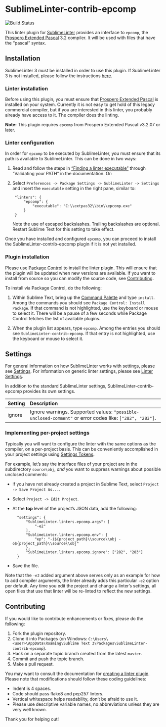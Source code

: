 SublimeLinter-contrib-epcomp
================================

[![Build Status](https://travis-ci.org/veelo/SublimeLinter-contrib-epcomp.svg?branch=master)](https://travis-ci.org/veelo/SublimeLinter-contrib-epcomp)

This linter plugin for [SublimeLinter][docs] provides an interface to `epcomp`, the [Prospero Extended Pascal][prospero] 3.2 compiler. It will be used with files that have the “pascal” syntax.

## Installation
SublimeLinter 3 must be installed in order to use this plugin. If SublimeLinter 3 is not installed, please follow the instructions [here][installation].

### Linter installation
Before using this plugin, you must ensure that [Prospero Extended Pascal][prospero] is installed on your system. Currently it is not easy to get hold of this legacy commercial compiler, but if you are interested in this linter, you probably already have access to it. The compiler does the linting.


**Note:** This plugin requires `epcomp` from Prospero Extended Pascal v3.2.07 or later.

### Linter configuration
In order for `epcomp` to be executed by SublimeLinter, you must ensure that its path is available to SublimeLinter. This can be done in two ways:

1. Read and follow the steps in [“Finding a linter executable”](http://sublimelinter.readthedocs.org/en/latest/troubleshooting.html#finding-a-linter-executable) through “Validating your PATH” in the documentation. Or:

1. Select `Preferences -> Package Settings -> SublimeLinter -> Settings` and insert the `executable` setting in the right pane, similar to:


        "linters": {
            "epcomp": {
                "executable": "C:\\extpas32\\bin\\epcomp.exe"
            }
        }

    Note the use of escaped backslashes. Trailing backslashes are optional. Restart Sublime Text for this setting to take effect.

Once you have installed and configured `epcomp`, you can proceed to install the SublimeLinter-contrib-epcomp plugin if it is not yet installed.

### Plugin installation
Please use [Package Control][pc] to install the linter plugin. This will ensure that the plugin will be updated when new versions are available. If you want to install from source so you can modify the source code, see [Contributing](#contributing).

To install via Package Control, do the following:

1. Within Sublime Text, bring up the [Command Palette][cmd] and type `install`. Among the commands you should see `Package Control: Install Package`. If that command is not highlighted, use the keyboard or mouse to select it. There will be a pause of a few seconds while Package Control fetches the list of available plugins.

1. When the plugin list appears, type `epcomp`. Among the entries you should see `SublimeLinter-contrib-epcomp`. If that entry is not highlighted, use the keyboard or mouse to select it.

## Settings
For general information on how SublimeLinter works with settings, please see [Settings][settings]. For information on generic linter settings, please see [Linter Settings][linter-settings].

In addition to the standard SublimeLinter settings, SublimeLinter-contrib-epcomp provides its own settings.

|Setting|Description|
|:------|:----------|
|ignore |Ignore warnings. Supported values: `"possible-unclosed-comment"` or error codes like: `["282", "283"]`.|

### Implementing per-project settings
Typically you will want to configure the linter with the same options as the compiler, on a per-project basis. This can be conveniently accomplished in your project settings using [Settings Tokens][settings-tokens].

For example, let’s say the interface files of your project are in the subdirectory `source\obj`, *and* you want to suppress warnings about possible unclosed comments:

* If you have not already created a project in Sublime Text, select `Project -> Save Project As...`.

* Select `Project -> Edit Project`.

* At the **top** level of the project’s JSON data, add the following:

        "settings": {
            "SublimeLinter.linters.epcomp.args": [
                "-e2"
            ], 
            "SublimeLinter.linters.epcomp.env": {
        	    "ep": "-i${project_path}\\source\\obj -o${project_path}\\source\\obj"
            },
            "SublimeLinter.linters.epcomp.ignore": ["282", "283"]
        }

* Save the file.

Note that the `-e2` added argument above serves only as an example for how to add compiler arguments, the linter already adds this particular `-e2` option per default. Any time you edit the project and change a linter’s settings, all open files that use that linter will be re-linted to reflect the new settings.

## Contributing
If you would like to contribute enhancements or fixes, please do the following:

1. Fork the plugin repository.
1. Clone it into Packages (on Windows: `C:\Users\<user>\AppData\Roaming\Sublime Text 3\Packages\SublimeLinter-contrib-epcomp`).
1. Hack on a separate topic branch created from the latest `master`.
1. Commit and push the topic branch.
1. Make a pull request.

You may want to consult the documentation for [creating a linter plugin][creating-linter-plugin].
Please note that modifications should follow these coding guidelines:

- Indent is 4 spaces.
- Code should pass flake8 and pep257 linters.
- Vertical whitespace helps readability, don’t be afraid to use it.
- Please use descriptive variable names, no abbreviations unless they are very well known.

Thank you for helping out!

[prospero]: https://web.archive.org/web/20050305055139/http://www.prosperosoftware.com/e32iw.html
[docs]: http://sublimelinter.readthedocs.org
[installation]: http://sublimelinter.readthedocs.org/en/latest/installation.html
[locating-executables]: http://sublimelinter.readthedocs.org/en/latest/usage.html#how-linter-executables-are-located
[pc]: https://sublime.wbond.net/installation
[cmd]: http://docs.sublimetext.info/en/sublime-text-3/extensibility/command_palette.html
[settings]: http://sublimelinter.readthedocs.org/en/latest/settings.html
[linter-settings]: http://sublimelinter.readthedocs.org/en/latest/linter_settings.html
[inline-settings]: http://sublimelinter.readthedocs.org/en/latest/settings.html#inline-settings
[settings-tokens]: http://www.sublimelinter.com/en/latest/settings.html#settings-tokens
[creating-linter-plugin]: http://sublimelinter.readthedocs.io/en/latest/linter_plugin.html
